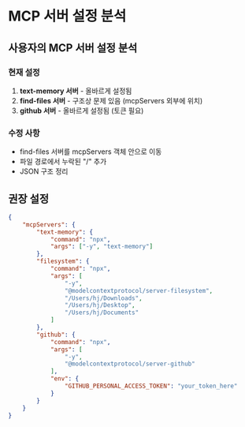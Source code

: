 # MCP 서버 설정 분석

## 사용자의 MCP 서버 설정 분석

### 현재 설정
1. **text-memory 서버** - 올바르게 설정됨
2. **find-files 서버** - 구조상 문제 있음 (mcpServers 외부에 위치)
3. **github 서버** - 올바르게 설정됨 (토큰 필요)

### 수정 사항
- find-files 서버를 mcpServers 객체 안으로 이동
- 파일 경로에서 누락된 "/" 추가
- JSON 구조 정리

## 권장 설정

```json
{
    "mcpServers": {
        "text-memory": {
            "command": "npx",
            "args": ["-y", "text-memory"]
        },
        "filesystem": {
            "command": "npx",
            "args": [
                "-y",
                "@modelcontextprotocol/server-filesystem",
                "/Users/hj/Downloads",
                "/Users/hj/Desktop", 
                "/Users/hj/Documents"
            ]
        },
        "github": {
            "command": "npx",
            "args": [
                "-y",
                "@modelcontextprotocol/server-github"
            ],
            "env": {
                "GITHUB_PERSONAL_ACCESS_TOKEN": "your_token_here"
            }
        }
    }
}
```
